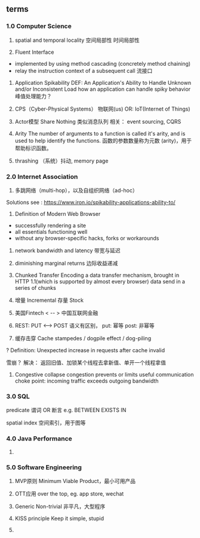 ## terms

### 1.0 Computer Science
1. spatial and temporal locality
空间局部性
时间局部性

1. Fluent Interface
- implemented by using method cascading (concretely method chaining)
- relay the instruction context of a subsequent call
流接口

1. Application Spikability
DEF: An Application's Ability to Handle Unknown and/or Inconsistent Load
how an application can handle spiky behavior
峰值处理能力？

1. CPS（Cyber-Physical Systems）
物联网(us)
OR: IoT(Internet of Things)

1. Actor模型
Share Nothing 
类似消息队列 
相关： event sourcing, CQRS

1. Arity
The number of arguments to a function is called it's arity, and is used to help identify the functions. 
函数的参数数量称为元数 (arity)，用于帮助标识函数。

1. thrashing
（系统）抖动, memory page 

### 2.0 Internet Association
1. 多跳网络（multi-hop），以及自组织网络（ad-hoc）

Solutions see : https://www.iron.io/spikability-applications-ability-to/

1. Definition of Modern Web Browser
- successfully rendering a site
- all essentials functioning well
- without any browser-specific hacks, forks or workarounds

1. network bandwidth and latency
带宽与延迟

1. diminishing marginal returns
边际收益递减

1. Chunked Transfer Encoding
a data transfer mechanism, brought in HTTP 1.1(which is supported by almost every browser)
data send in a series of chunks


1. 增量 Incremental
存量 Stock

1. 美国Fintech < -- > 中国互联网金融

1. REST: PUT <--> POST
语义有区别，
put: 幂等
post: 非幂等

1. 缓存击穿
Cache stampedes / dogpile effect / dog-piling

? Definition: Unexpected increase in requests after cache invalid

雪崩？
解决：
返回旧值、加锁某个线程去拿新值、单开一个线程拿值

1. Congestive collapse
congestion prevents or limits useful communication
choke point: incoming traffic exceeds outgoing bandwidth

### 3.0 SQL
predicate 谓词
OR 断言
e.g. BETWEEN EXISTS IN

spatial index
空间索引，用于图等

### 4.0 Java Performance
1. 

### 5.0 Software Engineering
1. MVP原则
 Minimum Viable Product，最小可用产品
 
2. OTT应用
 over the top, eg. app store, wechat 
 
3. Generic
Non-trivial   非平凡，大型程序

4. KISS principle
Keep it simple, stupid
   
5.  